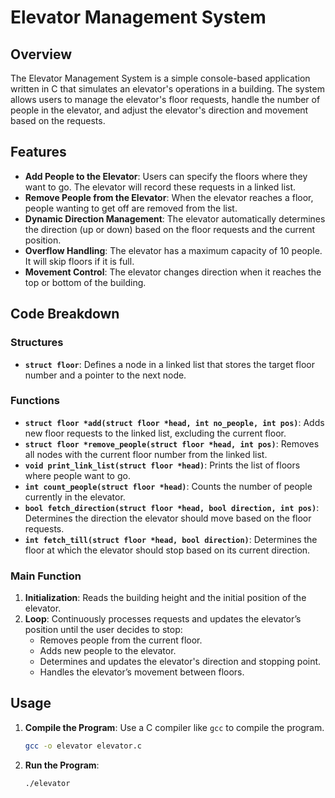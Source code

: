 # Elevator Management System

## Overview

The Elevator Management System is a simple console-based application written in C that simulates an elevator's operations in a building. The system allows users to manage the elevator's floor requests, handle the number of people in the elevator, and adjust the elevator's direction and movement based on the requests.

## Features

- **Add People to the Elevator**: Users can specify the floors where they want to go. The elevator will record these requests in a linked list.
- **Remove People from the Elevator**: When the elevator reaches a floor, people wanting to get off are removed from the list.
- **Dynamic Direction Management**: The elevator automatically determines the direction (up or down) based on the floor requests and the current position.
- **Overflow Handling**: The elevator has a maximum capacity of 10 people. It will skip floors if it is full.
- **Movement Control**: The elevator changes direction when it reaches the top or bottom of the building.

## Code Breakdown

### Structures

- **`struct floor`**: Defines a node in a linked list that stores the target floor number and a pointer to the next node.

### Functions

- **`struct floor *add(struct floor *head, int no_people, int pos)`**: Adds new floor requests to the linked list, excluding the current floor.
- **`struct floor *remove_people(struct floor *head, int pos)`**: Removes all nodes with the current floor number from the linked list.
- **`void print_link_list(struct floor *head)`**: Prints the list of floors where people want to go.
- **`int count_people(struct floor *head)`**: Counts the number of people currently in the elevator.
- **`bool fetch_direction(struct floor *head, bool direction, int pos)`**: Determines the direction the elevator should move based on the floor requests.
- **`int fetch_till(struct floor *head, bool direction)`**: Determines the floor at which the elevator should stop based on its current direction.

### Main Function

1. **Initialization**: Reads the building height and the initial position of the elevator.
2. **Loop**: Continuously processes requests and updates the elevator’s position until the user decides to stop:
   - Removes people from the current floor.
   - Adds new people to the elevator.
   - Determines and updates the elevator's direction and stopping point.
   - Handles the elevator’s movement between floors.

## Usage

1. **Compile the Program**: Use a C compiler like `gcc` to compile the program.
   ```sh
   gcc -o elevator elevator.c

2. **Run the Program**:
   ```sh
   ./elevator
   
